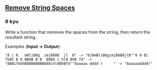 <h2><a href=https://www.codewars.com/kata/57eae20f5500ad98e50002c5/train/javascript/68c0909e8563697b031a0270 target="_blank">Remove String Spaces</a></h2><h3>8 kyu</h3><p>Write a function that removes the spaces from the string, then return the resultant string.</p><p>Examples (<strong>Input -&gt; Output</strong>):</p><pre><code>"8 j 8   mBliB8g  imjB8B8  jl  B" -&gt; "8j8mBliB8gimjB8B8jlB""8 8 Bi fk8h B 8 BB8B B B  B888 c hl8 BhB fd" -&gt; "88Bifk8hB8BB8BBBB888chl8BhBfd""8aaaaa dddd r     " -&gt; "8aaaaaddddr"</code></pre>
